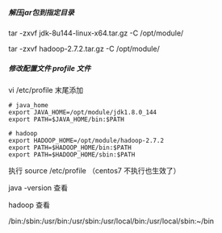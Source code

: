 ##### 解压jar包到指定目录

 tar -zxvf jdk-8u144-linux-x64.tar.gz -C /opt/module/

 tar -zxvf hadoop-2.7.2.tar.gz -C /opt/module/

##### 修改配置文件 profile 文件

vi /etc/profile  末尾添加

```
# java_home
export JAVA_HOME=/opt/module/jdk1.8.0_144
export PATH=$JAVA_HOME/bin:$PATH

# hadoop
export HADOOP_HOME=/opt/module/hadoop-2.7.2
export PATH=$HADOOP_HOME/bin:$PATH
export PATH=$HADOOP_HOME/sbin:$PATH
```

执行 source  /etc/profile  （centos7  不执行也生效了）

java -version 查看

hadoop 查看



/bin:/sbin:/usr/bin:/usr/sbin:/usr/local/bin:/usr/local/sbin:~/bin  